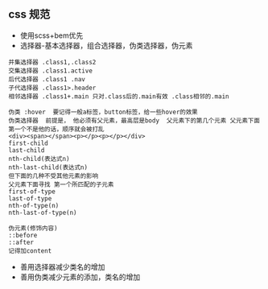 ## css 规范

* 使用scss+bem优先
* 选择器-基本选择器，组合选择器，伪类选择器，伪元素

```
并集选择器 .class1,.class2
交集选择器 .class1.active
后代选择器 .class1 .nav
子代选择器 .class1>.header
相邻选择器 .class1+.main 只对.class后的.main有效 .class相邻的.main
```

```
伪类 :hover  要记得一般a标签，button标签，给一些hover的效果
伪类选择器  前提是， 他必须有父元素，最高层是body  父元素下的第几个元素 父元素下面第一个不是他的话，顺序就会被打乱
<div><span></span><p></p><p></p></div>
first-child
last-child
nth-child(表达式n) 
nth-last-child(表达式n)
但下面的几种不受其他元素的影响
父元素下面寻找 第一个所匹配的子元素
first-of-type
last-of-type
nth-of-type(n)
nth-last-of-type(n)
```

```
伪元素(修饰内容)
::before
::after
记得加content
```

* 善用选择器减少类名的增加
* 善用伪类减少元素的添加，类名的增加

